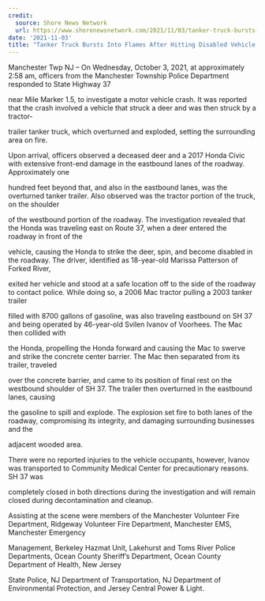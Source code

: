 ```yaml
---
credit:
  source: Shore News Network
  url: https://www.shorenewsnetwork.com/2021/11/03/tanker-truck-bursts-into-flames-after-hitting-disabled-vehicle-on-route-37-that-hit-deer/
date: '2021-11-03'
title: "Tanker Truck Bursts Into Flames After Hitting Disabled Vehicle On Route 37 That Hit Deer"
---
```

Manchester Twp NJ – On Wednesday, October 3, 2021, at approximately 2:58 am, officers from the Manchester Township Police Department responded to State Highway 37 

near Mile Marker 1.5, to investigate a motor vehicle crash.  It was reported that the crash involved a vehicle that struck a deer and was then struck by a tractor-

trailer tanker truck, which overturned and exploded, setting the surrounding area on fire.

Upon arrival, officers observed a deceased deer and a 2017 Honda Civic with extensive front-end damage in the eastbound lanes of the roadway.  Approximately one 

hundred feet beyond that, and also in the eastbound lanes, was the overturned tanker trailer.  Also observed was the tractor portion of the truck, on the shoulder 

of the westbound portion of the roadway. The investigation revealed that the Honda was traveling east on Route 37, when a deer entered the roadway in front of the 

vehicle, causing the Honda to strike the deer, spin, and become disabled in the roadway.  The driver, identified as 18-year-old Marissa Patterson of Forked River, 

exited her vehicle and stood at a safe location off to the side of the roadway to contact police.  While doing so, a 2006 Mac tractor pulling a 2003 tanker trailer 

filled with 8700 gallons of gasoline, was also traveling eastbound on SH 37 and being operated by 46-year-old Svilen Ivanov of Voorhees.  The Mac then collided with 

the Honda, propelling the Honda forward and causing the Mac to swerve and strike the concrete center barrier.  The Mac then separated from its trailer, traveled 

over the concrete barrier, and came to its position of final rest on the westbound shoulder of SH 37.  The trailer then overturned in the eastbound lanes, causing 

the gasoline to spill and explode.  The explosion set fire to both lanes of the roadway, compromising its integrity, and damaging surrounding businesses and the 

adjacent wooded area.

There were no reported injuries to the vehicle occupants, however, Ivanov was transported to Community Medical Center for precautionary reasons.  SH 37 was 

completely closed in both directions during the investigation and will remain closed during decontamination and cleanup.

Assisting at the scene were members of the Manchester Volunteer Fire Department, Ridgeway Volunteer Fire Department, Manchester EMS, Manchester Emergency 

Management, Berkeley Hazmat Unit, Lakehurst and Toms River Police Departments, Ocean County Sheriff’s Department, Ocean County Department of Health, New Jersey 

State Police, NJ Department of Transportation, NJ Department of Environmental Protection, and Jersey Central Power & Light.
